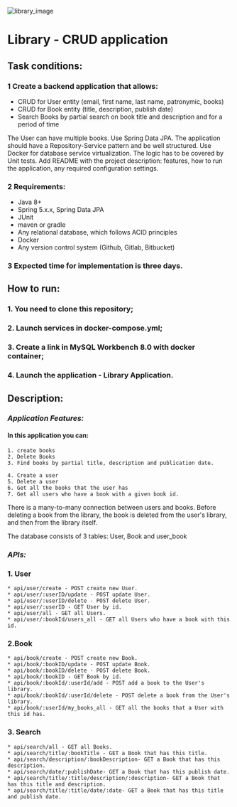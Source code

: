 ![library_image](https://cdn.icon-icons.com/icons2/567/PNG/128/bookshelf_icon-icons.com_54414.png) 
# Library - CRUD application
## Task conditions:
### 1 Create a backend application that allows:
* CRUD for User entity (email, first name, last name, patronymic, books)
* CRUD for Book entity (title, description, publish date)
* Search Books by partial search on book title and description and for a period of time

The User can have multiple books. Use Spring Data JPA. The application should have a Repository-Service pattern and be well structured. Use Docker for database service virtualization. The logic has to be covered by Unit tests. Add README with the project description: features, how to run the application, any required configuration settings.
### 2 Requirements:
* Java 8+
* Spring 5.x.x, Spring Data JPA
* JUnit
* maven or gradle
* Any relational database, which follows ACID principles
* Docker
* Any version control system (Github, Gitlab, Bitbucket)

### 3 Expected time for implementation is three days.

## How to run:
### 1. You need to clone this repository;
### 2. Launch services in docker-compose.yml;
### 3. Create a link in MySQL Workbench 8.0  with docker container;
### 4. Launch the application - Library Application.

## Description:
### *Application Features:*
#### In this application you can: 
    1. create books
    2. Delete Books
    3. Find books by partial title, description and publication date.

    4. Create a user
    5. Delete a user
    6. Get all the books that the user has
    7. Get all users who have a book with a given book id.


There is a many-to-many connection between users and books.
Before deleting a book from the library, the book is deleted from the user's library, and then from the library itself.

The database consists of 3 tables:
User, Book and user_book



### *APIs:*

### 1. User
    * api/user/create - POST create new User.
    * api/user/:userID/update - POST update User.
    * api/user/:userID/delete - POST delete User.
    * api/user/:userID - GET User by id.
    * api/user/all - GET all Users.
    * api/user/:bookId/users_all - GET all Users who have a book with this id.
    
### 2.Book
    * api/book/create - POST create new Book.
    * api/book/:bookID/update - POST update Book.
    * api/book/:bookID/delete - POST delete Book.
    * api/book/:bookID - GET Book by id.
    * api/book/:bookId/:userId/add - POST add a book to the User's library.
    * api/book/:bookId/:userId/delete - POST delete a book from the User's library.
    * api/book/:userId/my_books_all - GET all the books that a User with this id has.
    
### 3. Search
    * api/search/all - GET all Books.
    * api/search/title/:bookTitle - GET a Book that has this title.
    * api/search/description/:bookDescription- GET a Book that has this description.
    * api/search/date/:publishDate- GET a Book that has this publish date.
    * api/search/title/:title/description/:description- GET a Book that has this title and description.
    * api/search/title/:title/date/:date- GET a Book that has this title and publish date.

